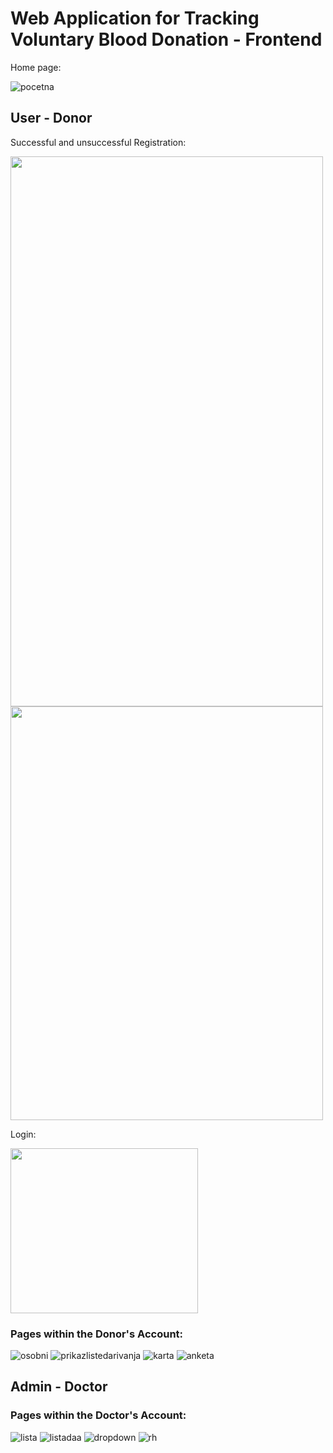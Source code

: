 # Web Application for Tracking Voluntary Blood Donation - Frontend
Home page:

![pocetna](https://github.com/katarinajukic/frontend_blood_donation/assets/133279741/0f416f17-21cb-4cd6-9c69-71993214e23d)

## User - Donor
Successful and unsuccessful Registration:

<img src="https://github.com/katarinajukic/frontend_blood_donation/assets/133279741/5c17e499-5ef4-4bff-af49-01469f45940a" width="500" height="880"> <img src="https://github.com/katarinajukic/frontend_blood_donation/assets/133279741/93a2c104-8eb9-45bf-ab5f-252daf3eb2ab" width="500" height="662">


Login:

<img src="https://github.com/katarinajukic/frontend_blood_donation/assets/133279741/a8ea2b26-0110-48f5-b5ce-a3a7ce33ff03" width="300" height="264">


### Pages within the Donor's Account:

![osobni](https://github.com/katarinajukic/frontend_blood_donation/assets/133279741/71c934a3-1143-4cf3-9f5b-e0f1a281238a)
![prikazlistedarivanja](https://github.com/katarinajukic/frontend_blood_donation/assets/133279741/4137c57a-add7-4cbb-8fa1-25ef3c30e2c9)
![karta](https://github.com/katarinajukic/frontend_blood_donation/assets/133279741/9826c5cb-a753-4dc3-9794-dfaf2a851e8e)
![anketa](https://github.com/katarinajukic/frontend_blood_donation/assets/133279741/38c89b08-1b6b-4ef5-8e4c-d5ebefd23570) 


## Admin - Doctor
### Pages within the Doctor's Account:

![lista](https://github.com/katarinajukic/frontend_blood_donation/assets/133279741/4d89a7d8-9e8a-4b7d-b801-cb228236ef03)
![listadaa](https://github.com/katarinajukic/frontend_blood_donation/assets/133279741/5b8401f0-f015-4acb-bf10-9b0e82d2844f)
![dropdown](https://github.com/katarinajukic/frontend_blood_donation/assets/133279741/f3041b65-3d30-42fa-8081-fef2774380b0)
![rh](https://github.com/katarinajukic/frontend_blood_donation/assets/133279741/50e22ec1-22bb-4c06-b03e-053dae1b5578)
